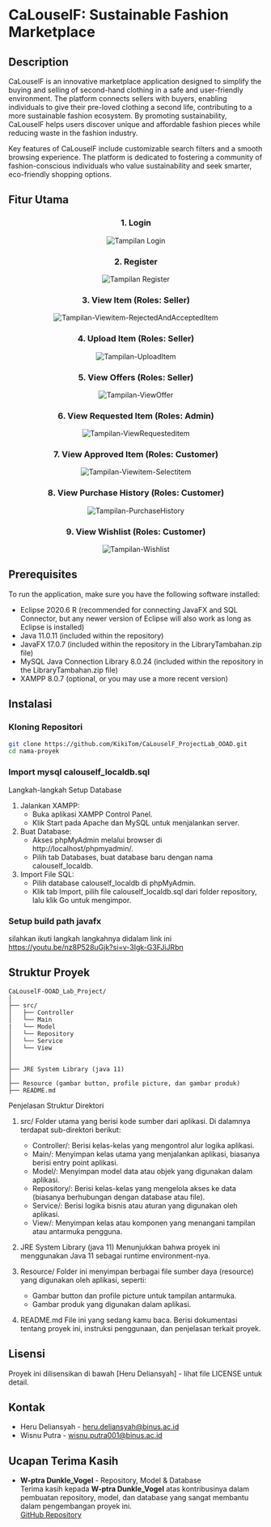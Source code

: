 # CaLouselF: Sustainable Fashion Marketplace
## Description
CaLouselF is an innovative marketplace application designed to simplify the buying and selling of second-hand clothing in a safe and user-friendly environment. The platform connects sellers with buyers, enabling individuals to give their pre-loved clothing a second life, contributing to a more sustainable fashion ecosystem. By promoting sustainability, CaLouselF helps users discover unique and affordable fashion pieces while reducing waste in the fashion industry.

Key features of CaLouselF include customizable search filters and a smooth browsing experience. The platform is dedicated to fostering a community of fashion-conscious individuals who value sustainability and seek smarter, eco-friendly shopping options.


## Fitur Utama

<div align="center">
  <h3>1. Login</h3>
  <img src="Screenshot-Documentation/Tampilan-Login.png" alt="Tampilan Login">
  <h3>2. Register</h3>
  <img src="Screenshot-Documentation/Tampilan-Register.png" alt="Tampilan Register">
  <h3>3. View Item (Roles: Seller)</h3>
  <img src="Screenshot-Documentation/Tampilan-Viewitem-RejectedAndAcceptedItem.png" alt="Tampilan-Viewitem-RejectedAndAcceptedItem">
  <h3>4. Upload Item (Roles: Seller)</h3>
  <img src="Screenshot-Documentation/Tampilan-UploadItem.png" alt="Tampilan-UploadItem">
  <h3>5. View Offers (Roles: Seller)</h3>
  <img src="Screenshot-Documentation/Tampilan-ViewOffer.png" alt="Tampilan-ViewOffer">
  <h3>6. View Requested Item (Roles: Admin)</h3>
  <img src="Screenshot-Documentation/Tampilan-ViewRequesteditem 2.png" alt="Tampilan-ViewRequesteditem">
  <h3>7. View Approved Item (Roles: Customer)</h3>
  <img src="Screenshot-Documentation/Tampilan-Viewitem-Selectitem.png" alt="Tampilan-Viewitem-Selectitem">
  <h3>8. View Purchase History (Roles: Customer)</h3>
  <img src="Screenshot-Documentation/Tampilan-PurchaseHistory.png" alt="Tampilan-PurchaseHistory">
  <h3>9. View Wishlist (Roles: Customer)</h3>
  <img src="Screenshot-Documentation/Tampilan-Wishlist.png" alt="Tampilan-Wishlist">
</div>

## Prerequisites
To run the application, make sure you have the following software installed:

- Eclipse 2020.6 R (recommended for connecting JavaFX and SQL Connector, but any newer version of Eclipse will also work as long as Eclipse is installed)
- Java 11.0.11 (included within the repository)
- JavaFX 17.0.7 (included within the repository in the LibraryTambahan.zip file)
- MySQL Java Connection Library 8.0.24 (included within the repository in the LibraryTambahan.zip file)
- XAMPP 8.0.7 (optional, or you may use a more recent version)

## Instalasi

### Kloning Repositori
```bash
git clone https://github.com/KikiTom/CaLouselF_ProjectLab_OOAD.git
cd nama-proyek
```

### Import mysql calouself_localdb.sql
Langkah-langkah Setup Database
1. Jalankan XAMPP:
   - Buka aplikasi XAMPP Control Panel.
   - Klik Start pada Apache dan MySQL untuk menjalankan server.
2. Buat Database:
   - Akses phpMyAdmin melalui browser di http://localhost/phpmyadmin/.
   - Pilih tab Databases, buat database baru dengan nama calouself_localdb.
3. Import File SQL:
   - Pilih database calouself_localdb di phpMyAdmin.
   - Klik tab Import, pilih file calouself_localdb.sql dari folder repository, lalu klik Go untuk mengimpor.

### Setup build path javafx
silahkan ikuti langkah langkahnya didalam link ini
https://youtu.be/nz8P528uGjk?si=v-3Igk-G3FJiJRbn

## Struktur Proyek
```
CaLouselF-OOAD_Lab_Project/
│
├── src/
│   ├── Controller 
│   └── Main
|   └── Model
│   └── Repository
│   └── Service
│   └── View
│
│
├── JRE System Library (java 11)
│   
├── Resource (gambar button, profile picture, dan gambar produk)
├── README.md

```
Penjelasan Struktur Direktori
1. src/
   Folder utama yang berisi kode sumber dari aplikasi. Di dalamnya terdapat sub-direktori berikut:
     - Controller/: Berisi kelas-kelas yang mengontrol alur logika aplikasi.
     - Main/: Menyimpan kelas utama yang menjalankan aplikasi, biasanya berisi entry point aplikasi.
     - Model/: Menyimpan model data atau objek yang digunakan dalam aplikasi.
     - Repository/: Berisi kelas-kelas yang mengelola akses ke data (biasanya berhubungan dengan database atau file).
     - Service/: Berisi logika bisnis atau aturan yang digunakan oleh aplikasi.
     - View/: Menyimpan kelas atau komponen yang menangani tampilan atau antarmuka pengguna.
       
2. JRE System Library (java 11)
   Menunjukkan bahwa proyek ini menggunakan Java 11 sebagai runtime environment-nya.
   
3. Resource/
   Folder ini menyimpan berbagai file sumber daya (resource) yang digunakan oleh aplikasi, seperti:
     - Gambar button dan profile picture untuk tampilan antarmuka.
     - Gambar produk yang digunakan dalam aplikasi.
       
4. README.md
   File ini yang sedang kamu baca. Berisi dokumentasi tentang proyek ini, instruksi penggunaan, dan penjelasan terkait proyek.

## Lisensi
Proyek ini dilisensikan di bawah [Heru Deliansyah] - lihat file LICENSE untuk detail.

## Kontak
- Heru Deliansyah - heru.deliansyah@binus.ac.id
- Wisnu Putra - wisnu.putra001@binus.ac.id

## Ucapan Terima Kasih

- **W-ptra Dunkle_Vogel** - Repository, Model & Database  
  Terima kasih kepada **W-ptra Dunkle_Vogel** atas kontribusinya dalam pembuatan repository, model, dan database yang sangat membantu dalam pengembangan proyek ini.  
  [GitHub Repository](https://github.com/W-ptra)
